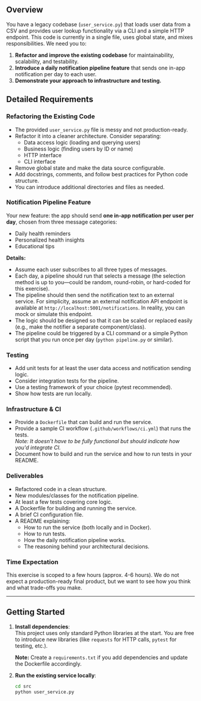 ## Overview

You have a legacy codebase (`user_service.py`) that loads user data from a CSV and provides user lookup functionality via a CLI and a simple HTTP endpoint. This code is currently in a single file, uses global state, and mixes responsibilities. We need you to:

1. **Refactor and improve the existing codebase** for maintainability, scalability, and testability.
2. **Introduce a daily notification pipeline feature** that sends one in-app notification per day to each user.
3. **Demonstrate your approach to infrastructure and testing.**

## Detailed Requirements

### Refactoring the Existing Code

- The provided `user_service.py` file is messy and not production-ready.
- Refactor it into a cleaner architecture. Consider separating:
  - Data access logic (loading and querying users)
  - Business logic (finding users by ID or name)
  - HTTP interface
  - CLI interface
- Remove global state and make the data source configurable.
- Add docstrings, comments, and follow best practices for Python code structure.
- You can introduce additional directories and files as needed.

### Notification Pipeline Feature

Your new feature: the app should send **one in-app notification per user per day**, chosen from three message categories:

- Daily health reminders
- Personalized health insights
- Educational tips

**Details:**

- Assume each user subscribes to all three types of messages.
- Each day, a pipeline should run that selects a message (the selection method is up to you—could be random, round-robin, or hard-coded for this exercise).
- The pipeline should then send the notification text to an external service. For simplicity, assume an external notification API endpoint is available at `http://localhost:5001/notifications`. In reality, you can mock or simulate this endpoint.
- The logic should be designed so that it can be scaled or replaced easily (e.g., make the notifier a separate component/class).
- The pipeline could be triggered by a CLI command or a simple Python script that you run once per day (`python pipeline.py` or similar).

### Testing

- Add unit tests for at least the user data access and notification sending logic.
- Consider integration tests for the pipeline.
- Use a testing framework of your choice (pytest recommended).
- Show how tests are run locally.

### Infrastructure & CI

- Provide a `Dockerfile` that can build and run the service.
- Provide a sample CI workflow (`.github/workflows/ci.yml`) that runs the tests.  
  *Note: It doesn’t have to be fully functional but should indicate how you'd integrate CI.*
- Document how to build and run the service and how to run tests in your README.

### Deliverables

- Refactored code in a clean structure.
- New modules/classes for the notification pipeline.
- At least a few tests covering core logic.
- A Dockerfile for building and running the service.
- A brief CI configuration file.
- A README explaining:
  - How to run the service (both locally and in Docker).
  - How to run tests.
  - How the daily notification pipeline works.
  - The reasoning behind your architectural decisions.

### Time Expectation

This exercise is scoped to a few hours (approx. 4-6 hours). We do not expect a production-ready final product, but we want to see how you think and what trade-offs you make.

---

## Getting Started

1. **Install dependencies**:  
   This project uses only standard Python libraries at the start. You are free to introduce new libraries (like `requests` for HTTP calls, `pytest` for testing, etc.).  
   
   **Note:** Create a `requirements.txt` if you add dependencies and update the Dockerfile accordingly.

2. **Run the existing service locally**:  
   ```bash
   cd src
   python user_service.py
